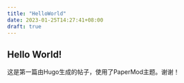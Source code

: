 ```yaml
---
title: "HelloWorld"
date: 2023-01-25T14:27:41+08:00
draft: true
---
```


## Hello World!  

这是第一篇由Hugo生成的帖子，使用了PaperMod主题。谢谢！  
